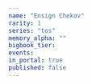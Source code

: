 ```yaml
---
name: "Ensign Chekov"
rarity: 1
series: "tos"
memory_alpha: ""
bigbook_tier:
events:
in_portal: true
published: false
---
```

